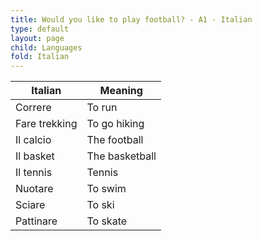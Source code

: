 ```yaml
---
title: Would you like to play football? - A1 - Italian
type: default
layout: page
child: Languages
fold: Italian
---
```


| Italian | Meaning |
| ------- | ------- |
| Correre | To run |
| Fare trekking | To go hiking |
| Il calcio | The football |
| Il basket | The basketball |
| Il tennis | Tennis |
| Nuotare | To swim |
| Sciare | To ski |
| Pattinare | To skate |
